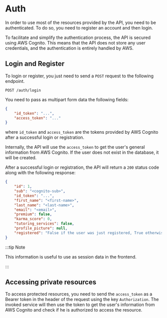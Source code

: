 # Auth

In order to use most of the resources provided by the API, you need to be authenticated. To do so, you need to register an account and then login.

To facilitate and simplify the authentication process, the API is secured using AWS Cognito. This means that the API does not store any user credentials, and the authentication is entirely handled by AWS.

## Login and Register

To login or register, you just need to send a `POST` request to the following endpoint.

```http
POST /auth/login
```

You need to pass as multipart form data the following fields:

```json
{
    "id_token": "...",
    "access_token": "..."
}
```

where `id_token` and `access_token` are the tokens provided by AWS Cognito after a successful login or registration.

Internally, the API will use the `access_token` to get the user's general information from AWS Cognito. If the user does not exist in the database, it will be created.

After a successful login or registration, the API will return a `200` status code along with the following response:

```json
{
    "id": 1,
    "sub": "<cognito-sub>",
    "id_token": "...",
    "first_name": "<first-name>",
    "last_name": "<last-name>",
    "email": "<email>",
    "premium": false,
    "karma_score": 0,
    "tutoring_services": false,
    "profile_picture": null,
    "registered": "False if the user was just registered, True otherwise"
}
```

:::tip Note

This information is useful to use as session data in the frontend.

:::

## Accessing private resources

To access protected resources, you need to send the `access_token` as a Bearer token in the header of the request using the key `Authorization`. The invoked service will then use the token to get the user's information from AWS Cognito and check if he is authorized to access the resource.
